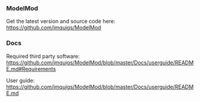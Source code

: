 ### ModelMod

Get the latest version and source code here: https://github.com/jmquigs/ModelMod

### Docs

Required third party software: https://github.com/jmquigs/ModelMod/blob/master/Docs/userguide/README.md#Requirements

User guide: https://github.com/jmquigs/ModelMod/blob/master/Docs/userguide/README.md

